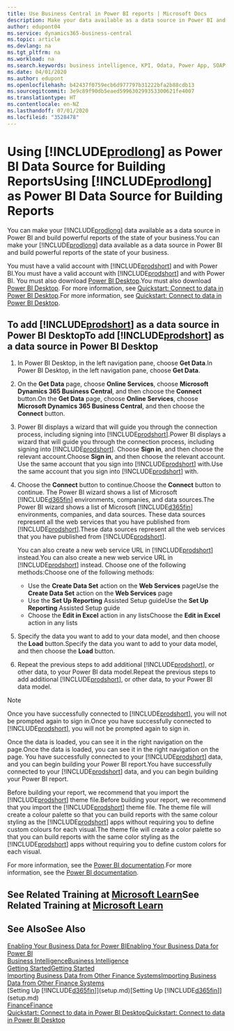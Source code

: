 ```yaml
---
title: Use Business Central in Power BI reports | Microsoft Docs
description: Make your data available as a data source in Power BI and build powerful reports of the state of your business.
author: edupont04
ms.service: dynamics365-business-central
ms.topic: article
ms.devlang: na
ms.tgt_pltfrm: na
ms.workload: na
ms.search.keywords: business intelligence, KPI, Odata, Power App, SOAP, analysis
ms.date: 04/01/2020
ms.author: edupont
ms.openlocfilehash: b42437f0759ecb6d977797b31222bfa2b88cdb13
ms.sourcegitcommit: 3e9c89f90db5eaed599630299353300621fe4007
ms.translationtype: HT
ms.contentlocale: en-NZ
ms.lasthandoff: 07/01/2020
ms.locfileid: "3528478"
---
```

# <a name="using-prodlong-as-power-bi-data-source-for-building-reports"></a><span data-ttu-id="c7509-103">Using [!INCLUDE[prodlong](includes/prodlong.md)] as Power BI Data Source for Building Reports</span><span class="sxs-lookup"><span data-stu-id="c7509-103">Using [!INCLUDE[prodlong](includes/prodlong.md)] as Power BI Data Source for Building Reports</span></span>

<span data-ttu-id="c7509-104">You can make your [!INCLUDE[prodlong](includes/prodlong.md)] data available as a data source in Power BI and build powerful reports of the state of your business.</span><span class="sxs-lookup"><span data-stu-id="c7509-104">You can make your [!INCLUDE[prodlong](includes/prodlong.md)] data available as a data source in Power BI and build powerful reports of the state of your business.</span></span>  

<span data-ttu-id="c7509-105">You must have a valid account with [!INCLUDE[prodshort](includes/prodshort.md)] and with Power BI.</span><span class="sxs-lookup"><span data-stu-id="c7509-105">You must have a valid account with [!INCLUDE[prodshort](includes/prodshort.md)] and with Power BI.</span></span> <span data-ttu-id="c7509-106">You must also download [Power BI Desktop](https://powerbi.microsoft.com/desktop/).</span><span class="sxs-lookup"><span data-stu-id="c7509-106">You must also download [Power BI Desktop](https://powerbi.microsoft.com/desktop/).</span></span> <span data-ttu-id="c7509-107">For more information, see [Quickstart: Connect to data in Power BI Desktop](/power-bi/desktop-quickstart-connect-to-data).</span><span class="sxs-lookup"><span data-stu-id="c7509-107">For more information, see [Quickstart: Connect to data in Power BI Desktop](/power-bi/desktop-quickstart-connect-to-data).</span></span>  

## <a name="to-add-prodshort-as-a-data-source-in-power-bi-desktop"></a><span data-ttu-id="c7509-108">To add [!INCLUDE[prodshort](includes/prodshort.md)] as a data source in Power BI Desktop</span><span class="sxs-lookup"><span data-stu-id="c7509-108">To add [!INCLUDE[prodshort](includes/prodshort.md)] as a data source in Power BI Desktop</span></span>

1. <span data-ttu-id="c7509-109">In Power BI Desktop, in the left navigation pane, choose **Get Data**.</span><span class="sxs-lookup"><span data-stu-id="c7509-109">In Power BI Desktop, in the left navigation pane, choose **Get Data**.</span></span>
2. <span data-ttu-id="c7509-110">On the **Get Data** page, choose **Online Services**, choose **Microsoft Dynamics 365 Business Central**, and then choose the **Connect** button.</span><span class="sxs-lookup"><span data-stu-id="c7509-110">On the **Get Data** page, choose **Online Services**, choose **Microsoft Dynamics 365 Business Central**, and then choose the **Connect** button.</span></span>
3. <span data-ttu-id="c7509-111">Power BI displays a wizard that will guide you through the connection process, including signing into [!INCLUDE[prodshort](includes/prodshort.md)].</span><span class="sxs-lookup"><span data-stu-id="c7509-111">Power BI displays a wizard that will guide you through the connection process, including signing into [!INCLUDE[prodshort](includes/prodshort.md)].</span></span> <span data-ttu-id="c7509-112">Choose **Sign in**, and then choose the relevant account.</span><span class="sxs-lookup"><span data-stu-id="c7509-112">Choose **Sign in**, and then choose the relevant account.</span></span> <span data-ttu-id="c7509-113">Use the same account that you sign into [!INCLUDE[prodshort](includes/prodshort.md)] with.</span><span class="sxs-lookup"><span data-stu-id="c7509-113">Use the same account that you sign into [!INCLUDE[prodshort](includes/prodshort.md)] with.</span></span>
4. <span data-ttu-id="c7509-114">Choose the **Connect** button to continue.</span><span class="sxs-lookup"><span data-stu-id="c7509-114">Choose the **Connect** button to continue.</span></span> <span data-ttu-id="c7509-115">The Power BI wizard shows a list of Microsoft [!INCLUDE[d365fin](includes/d365fin_md.md)] environments, companies, and data sources.</span><span class="sxs-lookup"><span data-stu-id="c7509-115">The Power BI wizard shows a list of Microsoft [!INCLUDE[d365fin](includes/d365fin_md.md)] environments, companies, and data sources.</span></span> <span data-ttu-id="c7509-116">These data sources represent all the web services that you have published from [!INCLUDE[prodshort](includes/prodshort.md)].</span><span class="sxs-lookup"><span data-stu-id="c7509-116">These data sources represent all the web services that you have published from [!INCLUDE[prodshort](includes/prodshort.md)].</span></span>

    <span data-ttu-id="c7509-117">You can also create a new web service URL in [!INCLUDE[prodshort](includes/prodshort.md)] instead.</span><span class="sxs-lookup"><span data-stu-id="c7509-117">You can also create a new web service URL in [!INCLUDE[prodshort](includes/prodshort.md)] instead.</span></span> <span data-ttu-id="c7509-118">Choose one of the following methods:</span><span class="sxs-lookup"><span data-stu-id="c7509-118">Choose one of the following methods:</span></span>

      - <span data-ttu-id="c7509-119">Use the **Create Data Set** action on the **Web Services** page</span><span class="sxs-lookup"><span data-stu-id="c7509-119">Use the **Create Data Set** action on the **Web Services** page</span></span>
      - <span data-ttu-id="c7509-120">Use the **Set Up Reporting** Assisted Setup guide</span><span class="sxs-lookup"><span data-stu-id="c7509-120">Use the **Set Up Reporting** Assisted Setup guide</span></span>
      - <span data-ttu-id="c7509-121">Choose the **Edit in Excel** action in any lists</span><span class="sxs-lookup"><span data-stu-id="c7509-121">Choose the **Edit in Excel** action in any lists</span></span>

5. <span data-ttu-id="c7509-122">Specify the data you want to add to your data model, and then choose the **Load** button.</span><span class="sxs-lookup"><span data-stu-id="c7509-122">Specify the data you want to add to your data model, and then choose the **Load** button.</span></span>
6. <span data-ttu-id="c7509-123">Repeat the previous steps to add additional [!INCLUDE[prodshort](includes/prodshort.md)], or other data, to your Power BI data model.</span><span class="sxs-lookup"><span data-stu-id="c7509-123">Repeat the previous steps to add additional [!INCLUDE[prodshort](includes/prodshort.md)], or other data, to your Power BI data model.</span></span>

> [!NOTE]  
> <span data-ttu-id="c7509-124">Once you have successfully connected to [!INCLUDE[prodshort](includes/prodshort.md)], you will not be prompted again to sign in.</span><span class="sxs-lookup"><span data-stu-id="c7509-124">Once you have successfully connected to [!INCLUDE[prodshort](includes/prodshort.md)], you will not be prompted again to sign in.</span></span>

<span data-ttu-id="c7509-125">Once the data is loaded, you can see it in the right navigation on the page.</span><span class="sxs-lookup"><span data-stu-id="c7509-125">Once the data is loaded, you can see it in the right navigation on the page.</span></span> <span data-ttu-id="c7509-126">You have successfully connected to your [!INCLUDE[prodshort](includes/prodshort.md)] data, and you can begin building your Power BI report.</span><span class="sxs-lookup"><span data-stu-id="c7509-126">You have successfully connected to your [!INCLUDE[prodshort](includes/prodshort.md)] data, and you can begin building your Power BI report.</span></span>  

<span data-ttu-id="c7509-127">Before building your report, we recommend that you import the [!INCLUDE[prodshort](includes/prodshort.md)] theme file.</span><span class="sxs-lookup"><span data-stu-id="c7509-127">Before building your report, we recommend that you import the [!INCLUDE[prodshort](includes/prodshort.md)] theme file.</span></span>  <span data-ttu-id="c7509-128">The theme file will create a colour palette so that you can build reports with the same colour styling as the [!INCLUDE[prodshort](includes/prodshort.md)] apps without requiring you to define custom colours for each visual.</span><span class="sxs-lookup"><span data-stu-id="c7509-128">The theme file will create a color palette so that you can build reports with the same color styling as the [!INCLUDE[prodshort](includes/prodshort.md)] apps without requiring you to define custom colors for each visual.</span></span>

<span data-ttu-id="c7509-129">For more information, see the [Power BI documentation](/power-bi/consumer/).</span><span class="sxs-lookup"><span data-stu-id="c7509-129">For more information, see the [Power BI documentation](/power-bi/consumer/).</span></span>

## <a name="see-related-training-at-microsoft-learn"></a><span data-ttu-id="c7509-130">See Related Training at [Microsoft Learn](/learn/modules/configure-powerbi-excel-dynamics-365-business-central/index)</span><span class="sxs-lookup"><span data-stu-id="c7509-130">See Related Training at [Microsoft Learn](/learn/modules/configure-powerbi-excel-dynamics-365-business-central/index)</span></span>

## <a name="see-also"></a><span data-ttu-id="c7509-131">See Also</span><span class="sxs-lookup"><span data-stu-id="c7509-131">See Also</span></span>

[<span data-ttu-id="c7509-132">Enabling Your Business Data for Power BI</span><span class="sxs-lookup"><span data-stu-id="c7509-132">Enabling Your Business Data for Power BI</span></span>](admin-powerbi.md)  
[<span data-ttu-id="c7509-133">Business Intelligence</span><span class="sxs-lookup"><span data-stu-id="c7509-133">Business Intelligence</span></span>](bi.md)  
[<span data-ttu-id="c7509-134">Getting Started</span><span class="sxs-lookup"><span data-stu-id="c7509-134">Getting Started</span></span>](product-get-started.md)  
[<span data-ttu-id="c7509-135">Importing Business Data from Other Finance Systems</span><span class="sxs-lookup"><span data-stu-id="c7509-135">Importing Business Data from Other Finance Systems</span></span>](across-import-data-configuration-packages.md)  
<span data-ttu-id="c7509-136">[Setting Up [!INCLUDE[d365fin](includes/d365fin_md.md)]](setup.md)</span><span class="sxs-lookup"><span data-stu-id="c7509-136">[Setting Up [!INCLUDE[d365fin](includes/d365fin_md.md)]](setup.md)</span></span>  
[<span data-ttu-id="c7509-137">Finance</span><span class="sxs-lookup"><span data-stu-id="c7509-137">Finance</span></span>](finance.md)  
[<span data-ttu-id="c7509-138">Quickstart: Connect to data in Power BI Desktop</span><span class="sxs-lookup"><span data-stu-id="c7509-138">Quickstart: Connect to data in Power BI Desktop</span></span>](/power-bi/desktop-quickstart-connect-to-data)  
